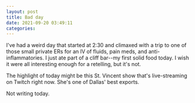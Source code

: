 ```yaml
---
layout: post
title: Bad day
date: 2021-09-20 03:49:11
categories:
---
```


I've had a weird day that started at 2:30 and climaxed with a trip to one of those small private ERs for an IV of fluids, pain meds, and anti-inflammatories. I just ate part of a cliff bar--my first solid food today. I wish it were all interesting enough for a retelling, but it's not.

The highlight of today might be this St. Vincent show that's live-streaming on Twitch right now. She's one of Dallas' best exports.

Not writing today.
